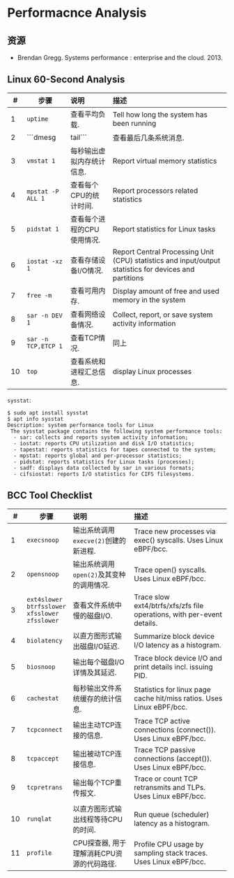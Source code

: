 # Performacnce Analysis

## 资源

- Brendan Gregg. Systems performance : enterprise and the cloud. 2013.


## Linux 60-Second Analysis

|#|步骤|说明|描述|
|-|---|:---|:---|
|1|`uptime`| 查看平均负载. |Tell how long the system has been running |
|2| ```dmesg | tail``` | 查看最后几条系统消息. |print or control the kernel ring buffer|
|3|`vmstat 1`| 每秒输出虚拟内存统计信息. |Report virtual memory statistics|
|4|`mpstat -P ALL 1`| 查看每个CPU的统计时间. |Report processors related statistics |
|5|`pidstat 1`| 查看每个进程的CPU使用情况. |Report statistics for Linux tasks|
|6|`iostat -xz 1`| 查看存储设备I/O情况. |Report Central Processing Unit (CPU) statistics and input/output statistics for devices and partitions|
|7|`free -m`| 查看可用内存. |Display amount of free and used memory in the system|
|8|`sar -n DEV 1`| 查看网络设备情况. |Collect, report, or save system activity information|
|9|`sar -n TCP,ETCP 1`| 查看TCP情况. |同上 |
|10|`top`| 查看系统和进程汇总信息. |display Linux processes|


`sysstat`:

```
$ sudo apt install sysstat
$ apt info sysstat
Description: system performance tools for Linux
 The sysstat package contains the following system performance tools:
  - sar: collects and reports system activity information;
  - iostat: reports CPU utilization and disk I/O statistics;
  - tapestat: reports statistics for tapes connected to the system;
  - mpstat: reports global and per-processor statistics;
  - pidstat: reports statistics for Linux tasks (processes);
  - sadf: displays data collected by sar in various formats;
  - cifsiostat: reports I/O statistics for CIFS filesystems.
```

## BCC Tool Checklist

|#|步骤|说明|描述|
|-|---|:---|:---|
|1|`execsnoop`|输出系统调用`execve(2)`创建的新进程.|Trace new processes via exec() syscalls. Uses Linux eBPF/bcc.|
|2|`opensnoop`|输出系统调用`open(2)`及其变种的调用情况.|Trace open() syscalls. Uses Linux eBPF/bcc.|
|3|`ext4slower`<br>`btrfsslower`<br>`xfsslower`<br>`zfsslower`| 查看文件系统中慢的磁盘I/O.|Trace slow ext4/btrfs/xfs/zfs file operations, with per-event details.|
|4|`biolatency`|以直方图形式输出磁盘I/O延迟.|Summarize block device I/O latency as a histogram.|
|5|`biosnoop`|输出每个磁盘I/O详情及其延迟.|Trace block device I/O and print details incl. issuing PID.|
|6|`cachestat`|每秒输出文件系统缓存的统计信息.|Statistics for linux page cache hit/miss ratios. Uses Linux eBPF/bcc.|
|7|`tcpconnect`|输出主动TCP连接的信息.|Trace TCP active connections (connect()). Uses Linux eBPF/bcc.|
|8|`tcpaccept`|输出被动TCP连接信息.|Trace TCP passive connections (accept()). Uses Linux eBPF/bcc.|
|9|`tcpretrans`|输出每个TCP重传报文.|Trace or count TCP retransmits and TLPs. Uses Linux eBPF/bcc.|
|10|`runqlat`|以直方图形式输出线程等待CPU的时间.|Run queue (scheduler) latency as a histogram.|
|11|`profile`|CPU探查器, 用于理解消耗CPU资源的代码路径.|Profile CPU usage by sampling stack traces. Uses Linux eBPF/bcc.|
